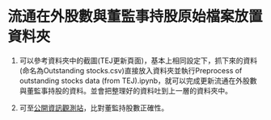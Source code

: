 # 流通在外股數與董監事持股原始檔案放置資料夾

1. 可以參考資料夾中的截圖(TEJ更新頁面)，基本上相同設定下，抓下來的資料(命名為Outstanding stocks.csv)直接放入資料夾並執行Preprocess of outstanding stocks data (from TEJ).ipynb，就可以完成更新流通在外股數與董監事持股的資料。並會把整理好的資料吐到上一層的資料夾中。

2. 可至[公開資訊觀測站](https://mops.twse.com.tw/mops/web/stapap1)，比對董監持股數正確性。
